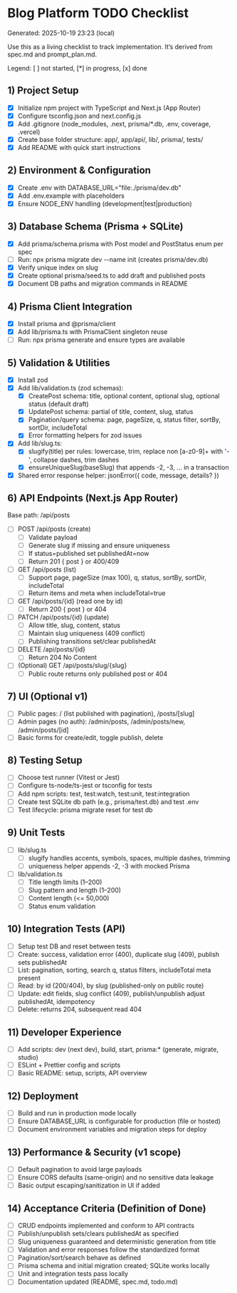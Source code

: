 # Blog Platform TODO Checklist

Generated: 2025-10-19 23:23 (local)

Use this as a living checklist to track implementation. It’s derived from spec.md and prompt_plan.md.

Legend: [ ] not started, [*] in progress, [x] done

## 1) Project Setup
- [x] Initialize npm project with TypeScript and Next.js (App Router)
- [x] Configure tsconfig.json and next.config.js
- [x] Add .gitignore (node_modules, .next, prisma/*.db, .env, coverage, .vercel)
- [x] Create base folder structure: app/, app/api/, lib/, prisma/, tests/
- [x] Add README with quick start instructions

## 2) Environment & Configuration
- [x] Create .env with DATABASE_URL="file:./prisma/dev.db"
- [x] Add .env.example with placeholders
- [x] Ensure NODE_ENV handling (development|test|production)

## 3) Database Schema (Prisma + SQLite)
- [x] Add prisma/schema.prisma with Post model and PostStatus enum per spec
- [ ] Run: npx prisma migrate dev --name init (creates prisma/dev.db)
- [x] Verify unique index on slug
- [x] Create optional prisma/seed.ts to add draft and published posts
- [x] Document DB paths and migration commands in README

## 4) Prisma Client Integration
- [x] Install prisma and @prisma/client
- [x] Add lib/prisma.ts with PrismaClient singleton reuse
- [ ] Run: npx prisma generate and ensure types are available

## 5) Validation & Utilities
- [x] Install zod
- [x] Add lib/validation.ts (zod schemas):
  - [x] CreatePost schema: title, optional content, optional slug, optional status (default draft)
  - [x] UpdatePost schema: partial of title, content, slug, status
  - [x] Pagination/query schema: page, pageSize, q, status filter, sortBy, sortDir, includeTotal
  - [x] Error formatting helpers for zod issues
- [x] Add lib/slug.ts:
  - [x] slugify(title) per rules: lowercase, trim, replace non [a-z0-9]+ with '-', collapse dashes, trim dashes
  - [x] ensureUniqueSlug(baseSlug) that appends -2, -3, ... in a transaction
- [x] Shared error response helper: jsonError({ code, message, details? })

## 6) API Endpoints (Next.js App Router)
Base path: /api/posts
- [ ] POST /api/posts (create)
  - [ ] Validate payload
  - [ ] Generate slug if missing and ensure uniqueness
  - [ ] If status=published set publishedAt=now
  - [ ] Return 201 { post } or 400/409
- [ ] GET /api/posts (list)
  - [ ] Support page, pageSize (max 100), q, status, sortBy, sortDir, includeTotal
  - [ ] Return items and meta when includeTotal=true
- [ ] GET /api/posts/{id} (read one by id)
  - [ ] Return 200 { post } or 404
- [ ] PATCH /api/posts/{id} (update)
  - [ ] Allow title, slug, content, status
  - [ ] Maintain slug uniqueness (409 conflict)
  - [ ] Publishing transitions set/clear publishedAt
- [ ] DELETE /api/posts/{id}
  - [ ] Return 204 No Content
- [ ] (Optional) GET /api/posts/slug/{slug}
  - [ ] Public route returns only published post or 404

## 7) UI (Optional v1)
- [ ] Public pages: / (list published with pagination), /posts/[slug]
- [ ] Admin pages (no auth): /admin/posts, /admin/posts/new, /admin/posts/[id]
- [ ] Basic forms for create/edit, toggle publish, delete

## 8) Testing Setup
- [ ] Choose test runner (Vitest or Jest)
- [ ] Configure ts-node/ts-jest or tsconfig for tests
- [ ] Add npm scripts: test, test:watch, test:unit, test:integration
- [ ] Create test SQLite db path (e.g., prisma/test.db) and test .env
- [ ] Test lifecycle: prisma migrate reset for test db

## 9) Unit Tests
- [ ] lib/slug.ts
  - [ ] slugify handles accents, symbols, spaces, multiple dashes, trimming
  - [ ] uniqueness helper appends -2, -3 with mocked Prisma
- [ ] lib/validation.ts
  - [ ] Title length limits (1–200)
  - [ ] Slug pattern and length (1–200)
  - [ ] Content length (<= 50,000)
  - [ ] Status enum validation

## 10) Integration Tests (API)
- [ ] Setup test DB and reset between tests
- [ ] Create: success, validation error (400), duplicate slug (409), publish sets publishedAt
- [ ] List: pagination, sorting, search q, status filters, includeTotal meta present
- [ ] Read: by id (200/404), by slug (published-only on public route)
- [ ] Update: edit fields, slug conflict (409), publish/unpublish adjust publishedAt, idempotency
- [ ] Delete: returns 204, subsequent read 404

## 11) Developer Experience
- [ ] Add scripts: dev (next dev), build, start, prisma:* (generate, migrate, studio)
- [ ] ESLint + Prettier config and scripts
- [ ] Basic README: setup, scripts, API overview

## 12) Deployment
- [ ] Build and run in production mode locally
- [ ] Ensure DATABASE_URL is configurable for production (file or hosted)
- [ ] Document environment variables and migration steps for deploy

## 13) Performance & Security (v1 scope)
- [ ] Default pagination to avoid large payloads
- [ ] Ensure CORS defaults (same-origin) and no sensitive data leakage
- [ ] Basic output escaping/sanitization in UI if added

## 14) Acceptance Criteria (Definition of Done)
- [ ] CRUD endpoints implemented and conform to API contracts
- [ ] Publish/unpublish sets/clears publishedAt as specified
- [ ] Slug uniqueness guaranteed and deterministic generation from title
- [ ] Validation and error responses follow the standardized format
- [ ] Pagination/sort/search behave as defined
- [ ] Prisma schema and initial migration created; SQLite works locally
- [ ] Unit and integration tests pass locally
- [ ] Documentation updated (README, spec.md, todo.md)
